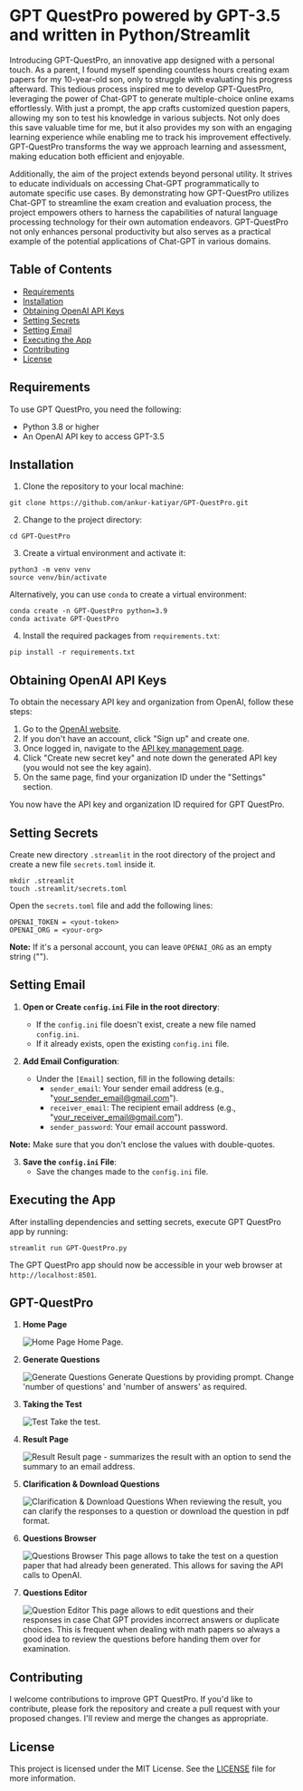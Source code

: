 # GPT QuestPro powered by GPT-3.5 and written in Python/Streamlit

Introducing GPT-QuestPro, an innovative app designed with a personal touch. 
As a parent, I found myself spending countless hours creating exam papers for my 10-year-old son, only to struggle with evaluating his progress afterward. This tedious process inspired me to develop GPT-QuestPro, leveraging the power of Chat-GPT to generate multiple-choice online exams effortlessly. With just a prompt, the app crafts customized question papers, allowing my son to test his knowledge in various subjects. Not only does this save valuable time for me, but it also provides my son with an engaging learning experience while enabling me to track his improvement effectively. GPT-QuestPro transforms the way we approach learning and assessment, making education both efficient and enjoyable.

Additionally, the aim of the project extends beyond personal utility. It strives to educate individuals on accessing Chat-GPT programmatically to automate specific use cases. By demonstrating how GPT-QuestPro utilizes Chat-GPT to streamline the exam creation and evaluation process, the project empowers others to harness the capabilities of natural language processing technology for their own automation endeavors. GPT-QuestPro not only enhances personal productivity but also serves as a practical example of the potential applications of Chat-GPT in various domains.

## Table of Contents

- [Requirements](#requirements)
- [Installation](#installation)
- [Obtaining OpenAI API Keys](#obtaining-openai-api-keys)
- [Setting Secrets](#setting-secrets)
- [Setting Email](#setting-email)
- [Executing the App](#executing-the-app)
- [Contributing](#contributing)
- [License](#license)

## Requirements

To use GPT QuestPro, you need the following:

- Python 3.8 or higher
- An OpenAI API key to access GPT-3.5

## Installation

1. Clone the repository to your local machine:

```
git clone https://github.com/ankur-katiyar/GPT-QuestPro.git
```

2. Change to the project directory:

```
cd GPT-QuestPro
```

3. Create a virtual environment and activate it:

```
python3 -m venv venv
source venv/bin/activate
```

Alternatively, you can use `conda` to create a virtual environment:

```
conda create -n GPT-QuestPro python=3.9
conda activate GPT-QuestPro
```

4. Install the required packages from `requirements.txt`:

```
pip install -r requirements.txt
```

## Obtaining OpenAI API Keys

To obtain the necessary API key and organization from OpenAI, follow these steps:

1. Go to the [OpenAI website](https://www.openai.com/).
2. If you don't have an account, click "Sign up" and create one.
3. Once logged in, navigate to the [API key management page](https://platform.openai.com/account/api-keys).
4. Click "Create new secret key" and note down the generated API key (you would not see the key again).
5. On the same page, find your organization ID under the "Settings" section.

You now have the API key and organization ID required for GPT QuestPro.

## Setting Secrets

Create new directory `.streamlit` in the root directory of the project and create a new file `secrets.toml` inside it.

```
mkdir .streamlit
touch .streamlit/secrets.toml
```

Open the `secrets.toml` file and add the following lines:

```
OPENAI_TOKEN = <yout-token>
OPENAI_ORG = <your-org>
```
**Note:** If it's a personal account, you can leave `OPENAI_ORG` as an empty string ("").

## Setting Email

1. **Open or Create `config.ini` File in the root directory**: 
   - If the `config.ini` file doesn't exist, create a new file named `config.ini`.
   - If it already exists, open the existing `config.ini` file.

2. **Add Email Configuration**:
   - Under the `[Email]` section, fill in the following details:
     - `sender_email`: Your sender email address (e.g., "your_sender_email@gmail.com").
     - `receiver_email`: The recipient email address (e.g., "your_receiver_email@gmail.com").
     - `sender_password`: Your email account password.

**Note:** Make sure that you don't enclose the values with double-quotes.

3. **Save the `config.ini` File**:
   - Save the changes made to the `config.ini` file.


## Executing the App

After installing dependencies and setting secrets, execute GPT QuestPro app by running:

```
streamlit run GPT-QuestPro.py
```

The GPT QuestPro app should now be accessible in your web browser at `http://localhost:8501`.


## GPT-QuestPro

1. **Home Page**

   ![Home Page](./resources/GPT-QuestPro-Landing-Page.PNG)
   Home Page.

2. **Generate Questions**

   ![Generate Questions](./resources/GPT-QuestPro-Landing-Page.PNG)
   Generate Questions by providing prompt. Change 'number of questions' and 'number of answers' as required.

3. **Taking the Test**

   ![Test](./resources/GPT-QuestPro-Questions.PNG)
   Take the test.

4. **Result Page**

   ![Result](./resources/GPT-QuestPro-Results.PNG)
   Result page - summarizes the result with an option to send the summary to an email address.

5. **Clarification & Download Questions**

   ![Clarification & Download Questions](./resources/GPT-QuestPro-Clarification-&-Download-Questions.PNG)
   When reviewing the result, you can clarify the responses to a question or download the question in pdf format.

6. **Questions Browser**

   ![Questions Browser](./resources/GPT-QuestPro-Questions-Browser.PNG)
   This page allows to take the test on a question paper that had already been generated. This allows for saving the API calls to OpenAI.

7. **Questions Editor**

   ![Question Editor](./resources/GPT-QuestPro-QuestionEditor.PNG)
   This page allows to edit questions and their responses in case Chat GPT provides incorrect answers or duplicate choices. This is frequent when dealing with math papers so always a good idea to review the questions before handing them over for examination.


## Contributing

I welcome contributions to improve GPT QuestPro. If you'd like to contribute, please fork the repository and create a pull request with your proposed changes. I'll review and merge the changes as appropriate.

## License

This project is licensed under the MIT License. See the [LICENSE](LICENSE) file for more information.
